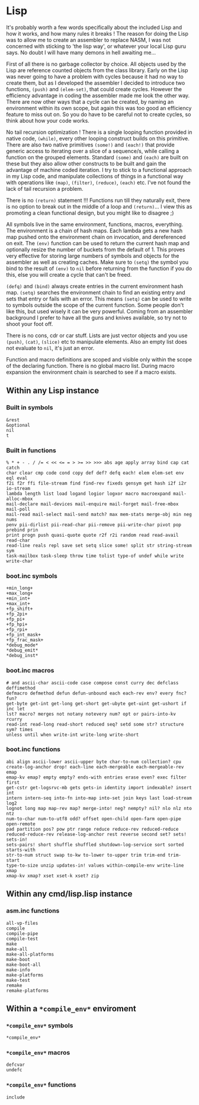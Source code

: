 # Lisp

It's probably worth a few words specifically about the included Lisp and how it
works, and how many rules it breaks ! The reason for doing the Lisp was to
allow me to create an assembler to replace NASM, I was not concerned with
sticking to 'the lisp way', or whatever your local Lisp guru says. No doubt I
will have many demons in hell awaiting me...

First of all there is no garbage collector by choice. All objects used by the
Lisp are reference counted objects from the class library. Early on the Lisp
was never going to have a problem with cycles because it had no way to create
them, but as I developed the assembler I decided to introduce two functions,
`(push)` and `(elem-set)`, that could create cycles. However the efficiency
advantage in coding the assembler made me look the other way. There are now
other ways that a cycle can be created, by naming an environment within its own
scope, but again this was too good an efficiency feature to miss out on. So you
do have to be careful not to create cycles, so think about how your code works.

No tail recursion optimization ! There is a single looping function provided in
native code, `(while)`, every other looping construct builds on this primitive.
There are also two native primitives `(some!)` and `(each!)` that provide
generic access to iterating over a slice of a sequence/s, while calling a
function on the grouped elements. Standard `(some)` and `(each)` are built on
these but they also allow other constructs to be built and gain the advantage
of machine coded iteration. I try to stick to a functional approach in my Lisp
code, and manipulate collections of things in a functional way with operations
like `(map)`, `(filter)`, `(reduce)`, `(each)` etc. I've not found the lack of
tail recursion a problem.

There is no `(return)` statement !!! Functions run till they naturally exit,
there is no option to break out in the middle of a loop and `(return)`... I
view this as promoting a clean functional design, but you might like to
disagree ;)

All symbols live in the same environment, functions, macros, everything. The
environment is a chain of hash maps. Each lambda gets a new hash map pushed
onto the environment chain on invocation, and dereferenced on exit. The `(env)`
function can be used to return the current hash map and optionally resize the
number of buckets from the default of 1. This proves very effective for storing
large numbers of symbols and objects for the assembler as well as creating
caches. Make sure to `(setq)` the symbol you bind to the result of `(env)` to
`nil` before returning from the function if you do this, else you will create a
cycle that can't be freed.

`(defq)` and `(bind)` always create entries in the current environment hash
map. `(setq)` searches the environment chain to find an existing entry and sets
that entry or fails with an error. This means `(setq)` can be used to write to
symbols outside the scope of the current function. Some people don't like this,
but used wisely it can be very powerful. Coming from an assembler background I
prefer to have all the guns and knives available, so try not to shoot your foot
off.

There is no cons, cdr or car stuff. Lists are just vector objects and you use
`(push)`, `(cat)`, `(slice)` etc to manipulate elements. Also an empty list
does not evaluate to `nil`, it's just an error.

Function and macro definitions are scoped and visible only within the scope of
the declaring function. There is no global macro list. During macro expansion
the environment chain is searched to see if a macro exists.

## Within any Lisp instance

### Built in symbols

```vdu
&rest
&optional
nil
t
```

### Built in functions

```vdu
% * + - . / /= < << <= = > >= >> >>> abs age apply array bind cap cat catch
char clear cmp code cond copy def def? defq each! elem elem-set env eql eval
f2i f2r ffi file-stream find find-rev fixeds gensym get hash i2f i2r io-stream
lambda length list load logand logior logxor macro macroexpand mail-alloc-mbox
mail-declare mail-devices mail-enquire mail-forget mail-free-mbox mail-poll
mail-read mail-select mail-send match? max mem-stats merge-obj min neg nums
penv pii-dirlist pii-read-char pii-remove pii-write-char pivot pop prebind prin
print progn push quasi-quote quote r2f r2i random read read-avail read-char
read-line reals repl save set setq slice some! split str string-stream sym
task-mailbox task-sleep throw time tolist type-of undef while write write-char
```

### boot.inc symbols

```vdu
+min_long+
+max_long+
+min_int+
+max_int+
+fp_shift+
+fp_2pi+
+fp_pi+
+fp_hpi+
+fp_rpi+
+fp_int_mask+
+fp_frac_mask+
*debug_mode*
*debug_emit*
*debug_inst*
```

### boot.inc macros

```vdu
# and ascii-char ascii-code case compose const curry dec defclass deffimethod
defmacro defmethod defun defun-unbound each each-rev env? every fnc? fun?
get-byte get-int get-long get-short get-ubyte get-uint get-ushort if inc let
lst? macro? merges not notany notevery num? opt or pairs-into-kv rcurry
read-int read-long read-short reduced seq? setd some str? structure sym? times
unless until when write-int write-long write-short
```

### boot.inc functions

```vdu
abi align ascii-lower ascii-upper byte char-to-num collection? cpu
create-log-anchor drop! each-line each-mergeable each-mergeable-rev emap
emap-kv emap? empty empty? ends-with entries erase even? exec filter first
get-cstr get-logsrvc-mb gets gets-in identity import indexable? insert int
intern intern-seq into-fn into-map into-set join keys last load-stream log2
lognot long map map-rev map? merge-into! neg? nempty? nil? nlo nlz nto ntz
num-to-char num-to-utf8 odd? offset open-child open-farm open-pipe open-remote
pad partition pos? pow ptr range reduce reduce-rev reduced-reduce
reduced-reduce-rev release-log-anchor rest reverse second set? sets! sets-in!
sets-pairs! short shuffle shuffled shutdown-log-service sort sorted starts-with
str-to-num struct swap to-kw to-lower to-upper trim trim-end trim-start
type-to-size unzip updates-in! values within-compile-env write-line xmap
xmap-kv xmap? xset xset-k xset? zip
```

## Within any cmd/lisp.lisp instance

### asm.inc functions

```vdu
all-vp-files
compile
compile-pipe
compile-test
make
make-all
make-all-platforms
make-boot
make-boot-all
make-info
make-platforms
make-test
remake
remake-platforms
```

## Within a `*compile_env*` enviroment

### `*compile_env*` symbols

```vdu
*compile_env*
```

### `*compile_env*` macros

```vdu
defcvar
undefc
```

### `*compile_env*` functions

```vdu
include
```
